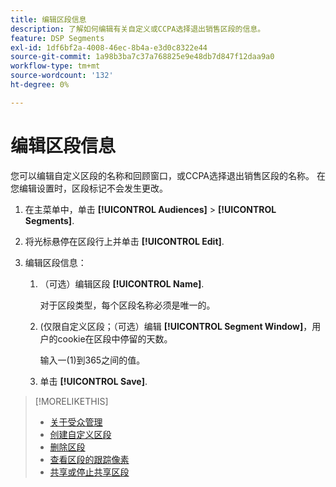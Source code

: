 ```yaml
---
title: 编辑区段信息
description: 了解如何编辑有关自定义或CCPA选择退出销售区段的信息。
feature: DSP Segments
exl-id: 1df6bf2a-4008-46ec-8b4a-e3d0c8322e44
source-git-commit: 1a98b3ba7c37a768825e9e48db7d847f12daa9a0
workflow-type: tm+mt
source-wordcount: '132'
ht-degree: 0%

---
```


# 编辑区段信息

您可以编辑自定义区段的名称和回顾窗口，或CCPA选择退出销售区段的名称。 在您编辑设置时，区段标记不会发生更改。

1. 在主菜单中，单击 **[!UICONTROL Audiences]** > **[!UICONTROL Segments]**.

1. 将光标悬停在区段行上并单击 **[!UICONTROL Edit]**.

1. 编辑区段信息：

   1. （可选）编辑区段 **[!UICONTROL Name]**.

      对于区段类型，每个区段名称必须是唯一的。

   1. (仅限自定义区段；（可选）编辑 **[!UICONTROL Segment Window]**，用户的cookie在区段中停留的天数。

      输入一(1)到365之间的值。

   1. 单击 **[!UICONTROL Save]**.

>[!MORELIKETHIS]
>
>* [关于受众管理](audience-about.md)
>* [创建自定义区段](custom-segment-create.md)
>* [删除区段](segment-delete.md)
>* [查看区段的跟踪像素](segment-view-pixels.md)
>* [共享或停止共享区段](segment-share.md)

